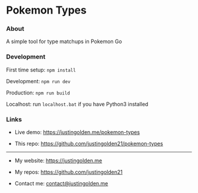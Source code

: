 # Pokemon Types

### About

A simple tool for type matchups in Pokemon Go

### Development

First time setup: `npm install`

Development: `npm run dev`

Production: `npm run build`

Localhost: run `localhost.bat` if you have Python3 installed

### Links

- Live demo: https://justingolden.me/pokemon-types

- This repo: https://github.com/justingolden21/pokemon-types

<hr>

- My website: https://justingolden.me

- My repos: https://github.com/justingolden21

- Contact me: contact@justingolden.me